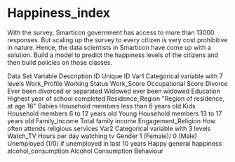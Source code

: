 # Happiness_index
With the survey, Smarticon government has access to more than 13000 responses. But scaling up the survey to every citizen is very cost prohibitive in nature. Hence, the data scientists in Smarticon have come up with a solution. Build a model to predict the happiness levels of the citizens and then build policies on those classes.


Data Set
Variable	Description
ID	Unique ID
Var1	Categorical variable with 7 levels
Work_Profile	Working Status
Work_Score	Occupational Score
Divorce	Ever been divorced or separated
Widowed	ever been widowed
Education	Highest year of school completed
Residence_Region	"Region of residence, at age 16"
Babies	Household members less than 6 years old
Kids	Household members 6 to 12 years old
Young	Household members 13 to 17 years old
Family_Income	Total family income
Engagement_Religion	How often attends religious services
Var2	Categorical variable with 3 levels
Watch_TV	Hours per day watching tv
Gender	1 (Female)/ 0 (Male)
Unemployed	(1/0) if unemployed in last 10 years
Happy	general happiness
alcohol_consumption	Alcohol Consumption Behaviour

